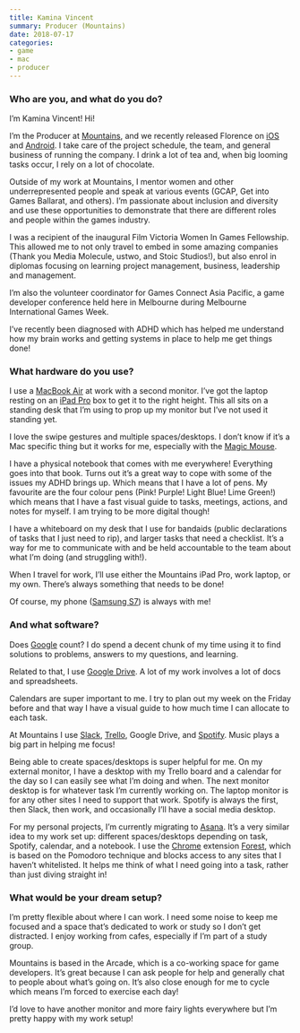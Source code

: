 ```yaml
---
title: Kamina Vincent
summary: Producer (Mountains)
date: 2018-07-17
categories:
- game
- mac
- producer
---
```


### Who are you, and what do you do?

I’m Kamina Vincent! Hi! 

I’m the Producer at [Mountains](http://mountains.studio/ "A game studio in Melbourne."), and we recently released Florence on [iOS][florence-ios] and [Android][florence-android]. I take care of the project schedule, the team, and general business of running the company. I drink a lot of tea and, when big looming tasks occur, I rely on a lot of chocolate.

Outside of my work at Mountains, I mentor women and other underrepresented people and speak at various events (GCAP, Get into Games Ballarat, and others). I’m passionate about inclusion and diversity and use these opportunities to demonstrate that there are different roles and people within the games industry. 

I was a recipient of the inaugural Film Victoria Women In Games Fellowship. This allowed me to not 
only travel to embed in some amazing companies (Thank you Media Molecule, ustwo, and Stoic Studios!), but also enrol in diplomas focusing on learning project management, business, leadership and management. 

I’m also the volunteer coordinator for Games Connect Asia Pacific, a game developer conference held here in Melbourne during Melbourne International Games Week. 

I’ve recently been diagnosed with ADHD which has helped me understand how my brain works and getting systems in place to help me get things done! 

### What hardware do you use?

I use a [MacBook Air][macbook-air] at work with a second monitor. I’ve got the laptop resting on an [iPad Pro][ipad-pro] box to get it to the right height. This all sits on a standing desk that I’m using to prop up my monitor but I’ve not used it standing yet. 

I love the swipe gestures and multiple spaces/desktops. I don’t know if it’s a Mac specific thing but it works for me, especially with the [Magic Mouse][magic-mouse]. 

I have a physical notebook that comes with me everywhere! Everything goes into that book. Turns out it’s a great way to cope with some of the issues my ADHD brings up. Which means that I have a lot of pens. My favourite are the four colour pens (Pink! Purple! Light Blue! Lime Green!) which means that I have a fast visual guide to tasks, meetings, actions, and notes for myself. I am trying to be more digital though!

I have a whiteboard on my desk that I use for bandaids (public declarations of tasks that I just need to rip), and larger tasks that need a checklist. It’s a way for me to communicate with and be held accountable to the team about what I’m doing (and struggling with!). 

When I travel for work, I’ll use either the Mountains iPad Pro, work laptop, or my own. There’s always something that needs to be done!

Of course, my phone ([Samsung S7][galaxy-s7]) is always with me!

### And what software?

Does [Google][] count? I do spend a decent chunk of my time using it to find solutions to problems, answers to my questions, and learning. 

Related to that, I use [Google Drive][google-drive]. A lot of my work involves a lot of docs and spreadsheets.

Calendars are super important to me. I try to plan out my week on the Friday before and that way I have a visual guide to how much time I can allocate to each task. 

At Mountains I use [Slack][], [Trello][], Google Drive, and [Spotify][]. Music plays a big part in helping me focus!

Being able to create spaces/desktops is super helpful for me. On my external monitor, I have a desktop with my Trello board and a calendar for the day so I can easily see what I’m doing and when. The next monitor desktop is for whatever task I’m currently working on. The laptop monitor is for any other sites I need to support that work. Spotify is always the first, then Slack, then work, and occasionally I’ll have a social media desktop. 

For my personal projects, I’m currently migrating to [Asana][]. It’s a very similar idea to my work set up: different spaces/desktops depending on task, Spotify, calendar, and a notebook. I use the [Chrome][] extension [Forest][], which is based on the Pomodoro technique and blocks access to any sites that I haven’t whitelisted. It helps me think of what I need going into a task, rather than just diving straight in! 

### What would be your dream setup?

I’m pretty flexible about where I can work. I need some noise to keep me focused and a space that’s dedicated to work or study so I don’t get distracted. I enjoy working from cafes, especially if I’m part of a study group.

Mountains is based in the Arcade, which is a co-working space for game developers. It’s great because I can ask people for help and generally chat to people about what’s going on. It’s also close enough for me to cycle which means I’m forced to exercise each day! 

I’d love to have another monitor and more fairy lights everywhere but I’m pretty happy with my work setup!

[asana]: https://asana.com/ "A project management service."
[chrome]: https://www.google.com/intl/en/chrome/browser/ "A WebKit-based browser, where each tab runs in its own thread."
[florence-android]: https://play.google.com/store/apps/details?id=com.mountains.feathertop&hl=en_US "A game about love."
[florence-ios]: https://itunes.apple.com/us/app/florence/id1297430468 "A game about love."
[forest]: https://chrome.google.com/webstore/detail/forest-stay-focused-be-pr/kjacjjdnoddnpbbcjilcajfhhbdhkpgk "A Chrome extension to manage distractions."
[galaxy-s7]: https://en.wikipedia.org/wiki/Samsung_Galaxy_S7 "A 5.1 inch smartphone."
[google-drive]: https://drive.google.com/ "A cloud storage service."
[google]: https://www.google.com/ "A search engine."
[ipad-pro]: https://en.wikipedia.org/wiki/IPad_Pro "An iOS tablet."
[macbook-air]: https://www.apple.com/macbook-air/ "A very thin laptop."
[magic-mouse]: https://en.wikipedia.org/wiki/Magic_Mouse "A multi-touch mouse."
[slack]: https://slack.com/ "A collaboration service."
[spotify]: https://www.spotify.com/us/ "A music streaming service."
[trello]: https://trello.com/ "A project management service."
